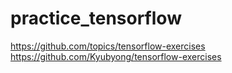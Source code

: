 # practice_tensorflow

https://github.com/topics/tensorflow-exercises
https://github.com/Kyubyong/tensorflow-exercises
